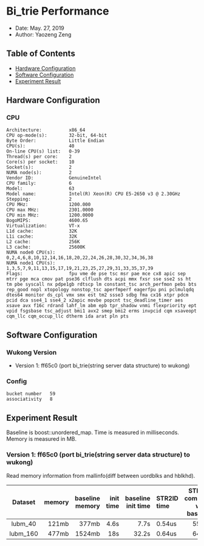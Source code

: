 # Bi_trie Performance

- Date: May. 27, 2019
- Author: Yaozeng Zeng

## Table of Contents

- [Hardware Configuration](#hw)
- [Software Configuration](#sw)
- [Experiment Result](#res)

<a name="hw"></a>

## Hardware Configuration

### CPU

```
Architecture:          x86_64
CPU op-mode(s):        32-bit, 64-bit
Byte Order:            Little Endian
CPU(s):                40
On-line CPU(s) list:   0-39
Thread(s) per core:    2
Core(s) per socket:    10
Socket(s):             2
NUMA node(s):          2
Vendor ID:             GenuineIntel
CPU family:            6
Model:                 63
Model name:            Intel(R) Xeon(R) CPU E5-2650 v3 @ 2.30GHz
Stepping:              2
CPU MHz:               1200.000
CPU max MHz:           2301.0000
CPU min MHz:           1200.0000
BogoMIPS:              4600.65
Virtualization:        VT-x
L1d cache:             32K
L1i cache:             32K
L2 cache:              256K
L3 cache:              25600K
NUMA node0 CPU(s):     0,2,4,6,8,10,12,14,16,18,20,22,24,26,28,30,32,34,36,38
NUMA node1 CPU(s):     1,3,5,7,9,11,13,15,17,19,21,23,25,27,29,31,33,35,37,39
Flags:                 fpu vme de pse tsc msr pae mce cx8 apic sep mtrr pge mca cmov pat pse36 clflush dts acpi mmx fxsr sse sse2 ss ht tm pbe syscall nx pdpe1gb rdtscp lm constant_tsc arch_perfmon pebs bts rep_good nopl xtopology nonstop_tsc aperfmperf eagerfpu pni pclmulqdq dtes64 monitor ds_cpl vmx smx est tm2 ssse3 sdbg fma cx16 xtpr pdcm pcid dca sse4_1 sse4_2 x2apic movbe popcnt tsc_deadline_timer aes xsave avx f16c rdrand lahf_lm abm epb tpr_shadow vnmi flexpriority ept vpid fsgsbase tsc_adjust bmi1 avx2 smep bmi2 erms invpcid cqm xsaveopt cqm_llc cqm_occup_llc dtherm ida arat pln pts
```

<a name="sw"></a>

## Software Configuration

### Wukong Version

- Version 1: ff65c0 (port bi_trie(string server data structure) to wukong)

### Config

```
bucket number   59
associativity   8
```

<a name="res"></a>

## Experiment Result

Baseline is boost::unordered_map.
Time is measured in milliseconds.
Memory is measured in MB.

### Version 1: ff65c0 (port bi_trie(string server data structure) to wukong)

Read memory information from mallinfo(diff between uordblks and hblkhd).

Dataset | memory | baseline memory | init time | baseline init time | STR2ID time | STR2ID compared w/ baseline | ID2STR time | ID2STR compared w/ baseline 
 :------: | ----: |-------: | ---: | ----: | :----- | :-: | -----: |----: |
lubm_40   | 121mb |  377mb  | 4.6s |  7.7s | 0.54us | 55% | 0.34us | 147% |
lubm_160  | 477mb | 1524mb  | 18s  | 32.2s | 0.64us | 64% | 0.37us | 155% |